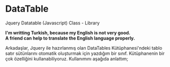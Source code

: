 # DataTable
Jquery Datatable (Javascript) Class - Library

<b>I'm writting Turkish, because my English is not very good.<br>
A friend can help to translate the English language properly.</b>

Arkadaşlar, Jquery ile hazırlanmış olan DataTables Kütüphanesi'ndeki tablo satır sütünlarını otomatik oluşturmak 
için yazdığım bir sınıf. Kütüphanenin bir çok özelliğini kullanabiliyoruz. Kullanımını aşağıda anlattım;

